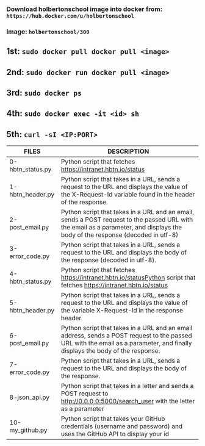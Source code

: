 ### Download holbertonschool image into docker from: `https://hub.docker.com/u/holbertonschool`
### Image: `holbertonschool/300`
## 1st: `sudo docker pull docker pull <image>`
## 2nd: `sudo docker run docker pull <image>`
## 3rd: `sudo docker ps`
## 4th: `sudo docker exec -it <id> sh`
## 5th: `curl -sI <IP:PORT>`

|  FILES  |  DESCRIPTION  |
| ------------- | ------------- |
| 0-hbtn_status.py | Python script that fetches https://intranet.hbtn.io/status |
| 1-hbtn_header.py | Python script that takes in a URL, sends a request to the URL and displays the value of the X-Request-Id variable found in the header of the response. |
| 2-post_email.py | Python script that takes in a URL and an email, sends a POST request to the passed URL with the email as a parameter, and displays the body of the response (decoded in utf-8) |
| 3-error_code.py | Python script that takes in a URL, sends a request to the URL and displays the body of the response (decoded in utf-8). |
| 4-hbtn_status.py | Python script that fetches https://intranet.hbtn.io/statusPython script that fetches https://intranet.hbtn.io/status |
| 5-hbtn_header.py | Python script that takes in a URL, sends a request to the URL and displays the value of the variable X-Request-Id in the response header |
| 6-post_email.py | Python script that takes in a URL and an email address, sends a POST request to the passed URL with the email as a parameter, and finally displays the body of the response. |
| 7-error_code.py | Python script that takes in a URL, sends a request to the URL and displays the body of the response. |
| 8-json_api.py | Python script that takes in a letter and sends a POST request to http://0.0.0.0:5000/search_user with the letter as a parameter |
| 10-my_github.py | Python script that takes your GitHub credentials (username and password) and uses the GitHub API to display your id |